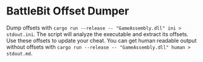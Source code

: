 BattleBit Offset Dumper
==========================

Dump offsets with `cargo run --release -- "GameAssembly.dll" ini > stdout.ini`. The script will analyze the executable and extract its offsets. Use these offsets to update your cheat. You can get human readable output without offsets with `cargo run --release -- "GameAssembly.dll" human > stdout.md`.
